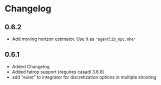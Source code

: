 # Changelog

## 0.6.2
- Add moving horizon estimator. Use it as ``"agentlib_mpc.mhe"``


## 0.6.1

- Added Changelog
- Added fatrop support (requires casadi 3.6.6)
- add "euler" to integrator for discretization options in multiple shooting
